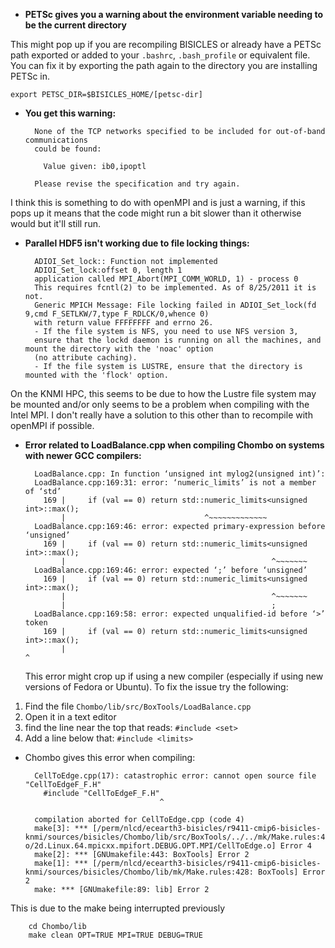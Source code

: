 * **PETSc gives you a warning about the environment variable needing to be the current directory**

This might pop up if you are recompiling BISICLES or already have a PETSc path exported or added to your `.bashrc`, `.bash_profile` or equivalent file. You can fix it by exporting the path again to the directory you are installing PETSc in. 

`export PETSC_DIR=$BISICLES_HOME/[petsc-dir]`

* **You get this warning:**

        None of the TCP networks specified to be included for out-of-band communications
        could be found:

          Value given: ib0,ipoptl

        Please revise the specification and try again.

I think this is something to do with openMPI and is just a warning, if this pops up it means that the code might run a bit slower than it otherwise would but it'll still run. 

* **Parallel HDF5 isn't working due to file locking things:**

        ADIOI_Set_lock:: Function not implemented
        ADIOI_Set_lock:offset 0, length 1
        application called MPI_Abort(MPI_COMM_WORLD, 1) - process 0
        This requires fcntl(2) to be implemented. As of 8/25/2011 it is not. 
        Generic MPICH Message: File locking failed in ADIOI_Set_lock(fd 9,cmd F_SETLKW/7,type F_RDLCK/0,whence 0) 
        with return value FFFFFFFF and errno 26.
        - If the file system is NFS, you need to use NFS version 3, 
        ensure that the lockd daemon is running on all the machines, and mount the directory with the 'noac' option 
        (no attribute caching).
        - If the file system is LUSTRE, ensure that the directory is mounted with the 'flock' option.

On the KNMI HPC, this seems to be due to how the Lustre file system may be mounted and/or only seems to be a problem when compiling with the Intel MPI. I don't really have a solution to this other than to recompile with openMPI if possible. 

* **Error related to LoadBalance.cpp when compiling Chombo on systems with newer GCC compilers:**

        LoadBalance.cpp: In function ‘unsigned int mylog2(unsigned int)’:
        LoadBalance.cpp:169:31: error: ‘numeric_limits’ is not a member of ‘std’
          169 |     if (val == 0) return std::numeric_limits<unsigned int>::max();
              |                               ^~~~~~~~~~~~~~
        LoadBalance.cpp:169:46: error: expected primary-expression before ‘unsigned’
          169 |     if (val == 0) return std::numeric_limits<unsigned int>::max();
              |                                              ^~~~~~~~
        LoadBalance.cpp:169:46: error: expected ‘;’ before ‘unsigned’
          169 |     if (val == 0) return std::numeric_limits<unsigned int>::max();
              |                                              ^~~~~~~~
              |                                              ;
        LoadBalance.cpp:169:58: error: expected unqualified-id before ‘>’ token
          169 |     if (val == 0) return std::numeric_limits<unsigned int>::max();
              |                                                          ^

  This error might crop up if using a new compiler (especially if using new versions of Fedora or Ubuntu). To fix the issue try the following:

1. Find the file `Chombo/lib/src/BoxTools/LoadBalance.cpp`
2. Open it in a text editor
3. find the line near the top that reads: 
`#include <set>`
4. Add a line below that: 
`#include <limits>`

* Chombo gives this error when compiling:

        CellToEdge.cpp(17): catastrophic error: cannot open source file "CellToEdgeF_F.H"
          #include "CellToEdgeF_F.H"
                                    ^

        compilation aborted for CellToEdge.cpp (code 4)
        make[3]: *** [/perm/nlcd/ecearth3-bisicles/r9411-cmip6-bisicles-knmi/sources/bisicles/Chombo/lib/src/BoxTools/../../mk/Make.rules:474: o/2d.Linux.64.mpicxx.mpifort.DEBUG.OPT.MPI/CellToEdge.o] Error 4
        make[2]: *** [GNUmakefile:443: BoxTools] Error 2
        make[1]: *** [/perm/nlcd/ecearth3-bisicles/r9411-cmip6-bisicles-knmi/sources/bisicles/Chombo/lib/mk/Make.rules:428: BoxTools] Error 2
        make: *** [GNUmakefile:89: lib] Error 2

This is due to the make being interrupted previously

        cd Chombo/lib
        make clean OPT=TRUE MPI=TRUE DEBUG=TRUE
